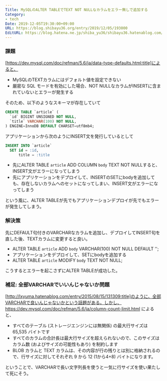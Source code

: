 ```yaml
---
Title: MySQLのALTER TABLEでTEXT NOT NULLなカラムをエラー無しで追加する
Category:
- tech
Date: 2019-12-05T19:30:00+09:00
URL: https://blog.shibayu36.org/entry/2019/12/05/193000
EditURL: https://blog.hatena.ne.jp/shiba_yu36/shibayu36.hatenablog.com/atom/entry/26006613475972365
---
```


### 課題
[https://dev.mysql.com/doc/refman/5.6/ja/data-type-defaults.html:title]によると、

- MySQLのTEXTカラムにはデフォルト値を設定できない
- 厳密な SQL モードを有効にした場合、NOT NULLなカラムがINSERTに含まれていないとエラーが発生する

そのため、以下のようなスキーマが存在していて

```sql
CREATE TABLE `article` (
  `id` BIGINT UNSIGNED NOT NULL,
  `title` VARCHAR(100) NOT NULL,
) ENGINE=InnoDB DEFAULT CHARSET=utf8mb4;
```

アプリケーションから次のようにINSERT文を発行しているとして

```sql
INSERT INTO `article`
  SET id = :id,
      title = :title
```

- 先にALTER TABLE `article` ADD COLUMN `body` TEXT NOT NULLすると、INSERT文がエラーになってしまう
- 先にアプリケーションをデプロイして、INSERTのSETにbodyを追加しても、存在しないカラムへのセットになってしまい、INSERT文がエラーになってしまう

という風に、ALTER TABLEが先でもアプリケーションデプロイが先でもエラーが発生してしまう。

### 解決策
先にDEFAULT句付きのVARCHARなカラムを追加し、デプロイしてINSERT句を直した後、TEXTカラムに変更すると良い。

- ALTER TABLE `article` ADD `body` VARCHAR(100) NOT NULL DEFAULT '';
- アプリケーションをデプロイして、SETにbodyを追加する
- ALTER TABLE `article` MODIFY `body` TEXT NOT NULL;

こうするとエラーを起こさずにALTER TABLEが成功した。

### 補足: 全部VARCHARでいいんじゃないか問題
[http://lxyuma.hatenablog.com/entry/2015/08/15/131309:title]のように、全部VARCHARで良いんじゃないかという話題がある。しかし、https://dev.mysql.com/doc/refman/5.6/ja/column-count-limit.html によると、

- すべてのテーブル (ストレージエンジンには無関係) の最大行サイズは 65,535 バイトです
- すべてのカラムの合計長は最大行サイズを超えられないので、このサイズはカラム数 (およびサイズの可能性もあり) を制約します
- BLOB カラムと TEXT カラムは、その内容が行の残りとは別に格納されるので、行サイズに対してそれぞれ 9 から 12 (1から4+8) バイトになります。

ということで、VARCHARで長い文字列長を使うと一気に行サイズを使い果たして死にそう。
